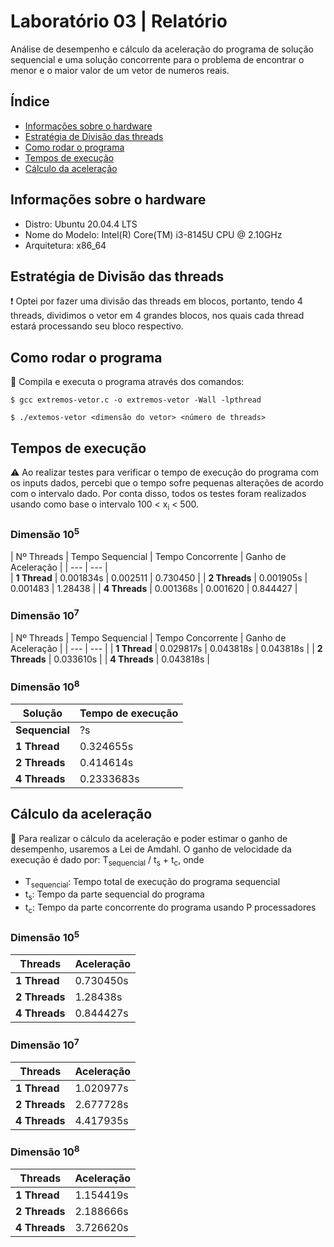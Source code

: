 # Laboratório 03 | Relatório
Análise de desempenho e cálculo da aceleração do programa de solução sequencial e uma solução concorrente para o problema de encontrar o menor e o maior valor de um vetor de numeros reais.


## Índice
* [Informações sobre o hardware](#informações-sobre-o-hardware)
* [Estratégia de Divisão das threads](#estrategia-de-divisao-das-threads)
* [Como rodar o programa](#como-rodar-o-programa)
* [Tempos de execução](#tempos-de-execução)
* [Cálculo da aceleração](#cálculo-da-aceleração)

## Informações sobre o hardware
- Distro: Ubuntu 20.04.4 LTS
- Nome do Modelo: Intel(R) Core(TM) i3-8145U CPU @ 2.10GHz
- Arquitetura: x86_64

## Estratégia de Divisão das threads
:exclamation: Optei por fazer uma divisão das threads em blocos, portanto, tendo 4 threads, dividimos o vetor em 4 grandes blocos, nos quais cada thread estará processando seu bloco respectivo.

## Como rodar o programa
:thinking: Compila e executa o programa através dos comandos:
```
$ gcc extremos-vetor.c -o extremos-vetor -Wall -lpthread 
```
```
$ ./extemos-vetor <dimensão do vetor> <número de threads>
```

## Tempos de execução
:warning: Ao realizar testes para verificar o tempo de execução do programa com os inputs dados, percebi que o tempo sofre pequenas alterações de acordo com o intervalo dado.
Por conta disso, todos os testes foram realizados usando como base o intervalo 100 < x<sub>i</sub> < 500.

### Dimensão 10<sup>5</sup>
| Nº Threads | Tempo Sequencial | Tempo Concorrente | Ganho de Aceleração |
| --- | --- |                                                
| **1 Thread**  | 0.001834s | 0.002511	| 0.730450 |
| **2 Threads** | 0.001905s | 0.001483 |	1.28438  |
| **4 Threads** | 0.001368s | 0.001620 |	0.844427 |

### Dimensão 10<sup>7</sup>
| Nº Threads | Tempo Sequencial | Tempo Concorrente | Ganho de Aceleração |
| --- | --- |
| **1 Thread** | 0.029817s | 0.043818s | 0.043818s |
| **2 Threads** | 0.033610s |
| **4 Threads** | 0.043818s |

### Dimensão 10<sup>8</sup>
| Solução | Tempo de execução |
| --- | --- |
| **Sequencial** | ?s |                                                                                                                                                                                 
| **1 Thread** | 0.324655s |
| **2 Threads** | 0.414614s |
| **4 Threads** | 0.2333683s |

## Cálculo da aceleração
:abacus: Para realizar o cálculo da aceleração e poder estimar o ganho de desempenho, usaremos a Lei de Amdahl. O ganho de velocidade da execução é dado por: 
T<sub>sequencial</sub> / t<sub>s</sub> + t<sub>c</sub>, onde
- T<sub>sequencial</sub>: Tempo total de execução do programa sequencial
- t<sub>s</sub>: Tempo da parte sequencial do programa
- t<sub>c</sub>: Tempo da parte concorrente do programa usando P processadores

### Dimensão 10<sup>5</sup>
 | Threads | Aceleração |
 | --- | --- |
 | **1 Thread** | 0.730450s |
 | **2 Threads** | 1.28438s |
 | **4 Threads** | 0.844427s |
 
### Dimensão 10<sup>7</sup>
 | Threads | Aceleração |
 | --- | --- |
 | **1 Thread** | 1.020977s |
 | **2 Threads** | 2.677728s |
 | **4 Threads** | 4.417935s |
 
 ### Dimensão 10<sup>8</sup>
 | Threads | Aceleração |
 | --- | --- |
 | **1 Thread** | 1.154419s |
 | **2 Threads** | 2.188666s |
 | **4 Threads** | 3.726620s |
